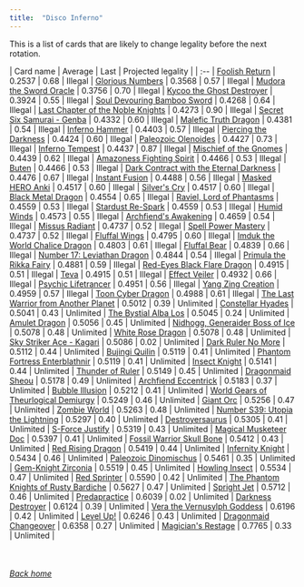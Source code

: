 ```yaml
---
title:  "Disco Inferno"
---
```


This is a list of cards that are likely to change legality before the next rotation.

| Card name | Average | Last | Projected legality |
| :-- |
[Foolish Return](https://db.ygoprodeck.com/card/?search=Foolish%20Return) | 0.2537 | 0.68 | Illegal |
[Glorious Numbers](https://db.ygoprodeck.com/card/?search=Glorious%20Numbers) | 0.3568 | 0.57 | Illegal |
[Mudora the Sword Oracle](https://db.ygoprodeck.com/card/?search=Mudora%20the%20Sword%20Oracle) | 0.3756 | 0.70 | Illegal |
[Kycoo the Ghost Destroyer](https://db.ygoprodeck.com/card/?search=Kycoo%20the%20Ghost%20Destroyer) | 0.3924 | 0.55 | Illegal |
[Soul Devouring Bamboo Sword](https://db.ygoprodeck.com/card/?search=Soul%20Devouring%20Bamboo%20Sword) | 0.4268 | 0.64 | Illegal |
[Last Chapter of the Noble Knights](https://db.ygoprodeck.com/card/?search=Last%20Chapter%20of%20the%20Noble%20Knights) | 0.4273 | 0.90 | Illegal |
[Secret Six Samurai - Genba](https://db.ygoprodeck.com/card/?search=Secret%20Six%20Samurai%20-%20Genba) | 0.4332 | 0.60 | Illegal |
[Malefic Truth Dragon](https://db.ygoprodeck.com/card/?search=Malefic%20Truth%20Dragon) | 0.4381 | 0.54 | Illegal |
[Inferno Hammer](https://db.ygoprodeck.com/card/?search=Inferno%20Hammer) | 0.4403 | 0.57 | Illegal |
[Piercing the Darkness](https://db.ygoprodeck.com/card/?search=Piercing%20the%20Darkness) | 0.4424 | 0.60 | Illegal |
[Paleozoic Olenoides](https://db.ygoprodeck.com/card/?search=Paleozoic%20Olenoides) | 0.4427 | 0.73 | Illegal |
[Inferno Tempest](https://db.ygoprodeck.com/card/?search=Inferno%20Tempest) | 0.4437 | 0.87 | Illegal |
[Mischief of the Gnomes](https://db.ygoprodeck.com/card/?search=Mischief%20of%20the%20Gnomes) | 0.4439 | 0.62 | Illegal |
[Amazoness Fighting Spirit](https://db.ygoprodeck.com/card/?search=Amazoness%20Fighting%20Spirit) | 0.4466 | 0.53 | Illegal |
[Buten](https://db.ygoprodeck.com/card/?search=Buten) | 0.4466 | 0.53 | Illegal |
[Dark Contract with the Eternal Darkness](https://db.ygoprodeck.com/card/?search=Dark%20Contract%20with%20the%20Eternal%20Darkness) | 0.4476 | 0.67 | Illegal |
[Instant Fusion](https://db.ygoprodeck.com/card/?search=Instant%20Fusion) | 0.4488 | 0.56 | Illegal |
[Masked HERO Anki](https://db.ygoprodeck.com/card/?search=Masked%20HERO%20Anki) | 0.4517 | 0.60 | Illegal |
[Silver's Cry](https://db.ygoprodeck.com/card/?search=Silver's%20Cry) | 0.4517 | 0.60 | Illegal |
[Black Metal Dragon](https://db.ygoprodeck.com/card/?search=Black%20Metal%20Dragon) | 0.4554 | 0.65 | Illegal |
[Raviel, Lord of Phantasms](https://db.ygoprodeck.com/card/?search=Raviel,%20Lord%20of%20Phantasms) | 0.4559 | 0.53 | Illegal |
[Stardust Re-Spark](https://db.ygoprodeck.com/card/?search=Stardust%20Re-Spark) | 0.4559 | 0.53 | Illegal |
[Humid Winds](https://db.ygoprodeck.com/card/?search=Humid%20Winds) | 0.4573 | 0.55 | Illegal |
[Archfiend's Awakening](https://db.ygoprodeck.com/card/?search=Archfiend's%20Awakening) | 0.4659 | 0.54 | Illegal |
[Missus Radiant](https://db.ygoprodeck.com/card/?search=Missus%20Radiant) | 0.4737 | 0.52 | Illegal |
[Spell Power Mastery](https://db.ygoprodeck.com/card/?search=Spell%20Power%20Mastery) | 0.4737 | 0.52 | Illegal |
[Fluffal Wings](https://db.ygoprodeck.com/card/?search=Fluffal%20Wings) | 0.4795 | 0.60 | Illegal |
[Imduk the World Chalice Dragon](https://db.ygoprodeck.com/card/?search=Imduk%20the%20World%20Chalice%20Dragon) | 0.4803 | 0.61 | Illegal |
[Fluffal Bear](https://db.ygoprodeck.com/card/?search=Fluffal%20Bear) | 0.4839 | 0.66 | Illegal |
[Number 17: Leviathan Dragon](https://db.ygoprodeck.com/card/?search=Number%2017:%20Leviathan%20Dragon) | 0.4844 | 0.54 | Illegal |
[Primula the Rikka Fairy](https://db.ygoprodeck.com/card/?search=Primula%20the%20Rikka%20Fairy) | 0.4881 | 0.59 | Illegal |
[Red-Eyes Black Flare Dragon](https://db.ygoprodeck.com/card/?search=Red-Eyes%20Black%20Flare%20Dragon) | 0.4915 | 0.51 | Illegal |
[Teva](https://db.ygoprodeck.com/card/?search=Teva) | 0.4915 | 0.51 | Illegal |
[Effect Veiler](https://db.ygoprodeck.com/card/?search=Effect%20Veiler) | 0.4932 | 0.66 | Illegal |
[Psychic Lifetrancer](https://db.ygoprodeck.com/card/?search=Psychic%20Lifetrancer) | 0.4951 | 0.56 | Illegal |
[Yang Zing Creation](https://db.ygoprodeck.com/card/?search=Yang%20Zing%20Creation) | 0.4959 | 0.57 | Illegal |
[Toon Cyber Dragon](https://db.ygoprodeck.com/card/?search=Toon%20Cyber%20Dragon) | 0.4988 | 0.61 | Illegal |
[The Last Warrior from Another Planet](https://db.ygoprodeck.com/card/?search=The%20Last%20Warrior%20from%20Another%20Planet) | 0.5012 | 0.39 | Unlimited |
[Constellar Hyades](https://db.ygoprodeck.com/card/?search=Constellar%20Hyades) | 0.5041 | 0.43 | Unlimited |
[The Bystial Alba Los](https://db.ygoprodeck.com/card/?search=The%20Bystial%20Alba%20Los) | 0.5045 | 0.24 | Unlimited |
[Amulet Dragon](https://db.ygoprodeck.com/card/?search=Amulet%20Dragon) | 0.5056 | 0.45 | Unlimited |
[Nidhogg, Generaider Boss of Ice](https://db.ygoprodeck.com/card/?search=Nidhogg,%20Generaider%20Boss%20of%20Ice) | 0.5078 | 0.48 | Unlimited |
[White Rose Dragon](https://db.ygoprodeck.com/card/?search=White%20Rose%20Dragon) | 0.5078 | 0.48 | Unlimited |
[Sky Striker Ace - Kagari](https://db.ygoprodeck.com/card/?search=Sky%20Striker%20Ace%20-%20Kagari) | 0.5086 | 0.02 | Unlimited |
[Dark Ruler No More](https://db.ygoprodeck.com/card/?search=Dark%20Ruler%20No%20More) | 0.5112 | 0.44 | Unlimited |
[Bujingi Quilin](https://db.ygoprodeck.com/card/?search=Bujingi%20Quilin) | 0.5119 | 0.41 | Unlimited |
[Phantom Fortress Enterblathnir](https://db.ygoprodeck.com/card/?search=Phantom%20Fortress%20Enterblathnir) | 0.5119 | 0.41 | Unlimited |
[Insect Knight](https://db.ygoprodeck.com/card/?search=Insect%20Knight) | 0.5141 | 0.44 | Unlimited |
[Thunder of Ruler](https://db.ygoprodeck.com/card/?search=Thunder%20of%20Ruler) | 0.5149 | 0.45 | Unlimited |
[Dragonmaid Sheou](https://db.ygoprodeck.com/card/?search=Dragonmaid%20Sheou) | 0.5178 | 0.49 | Unlimited |
[Archfiend Eccentrick](https://db.ygoprodeck.com/card/?search=Archfiend%20Eccentrick) | 0.5183 | 0.37 | Unlimited |
[Bubble Illusion](https://db.ygoprodeck.com/card/?search=Bubble%20Illusion) | 0.5212 | 0.41 | Unlimited |
[World Gears of Theurlogical Demiurgy](https://db.ygoprodeck.com/card/?search=World%20Gears%20of%20Theurlogical%20Demiurgy) | 0.5249 | 0.46 | Unlimited |
[Giant Orc](https://db.ygoprodeck.com/card/?search=Giant%20Orc) | 0.5256 | 0.47 | Unlimited |
[Zombie World](https://db.ygoprodeck.com/card/?search=Zombie%20World) | 0.5263 | 0.48 | Unlimited |
[Number S39: Utopia the Lightning](https://db.ygoprodeck.com/card/?search=Number%20S39:%20Utopia%20the%20Lightning) | 0.5297 | 0.40 | Unlimited |
[Destroyersaurus](https://db.ygoprodeck.com/card/?search=Destroyersaurus) | 0.5305 | 0.41 | Unlimited |
[S-Force Justify](https://db.ygoprodeck.com/card/?search=S-Force%20Justify) | 0.5319 | 0.43 | Unlimited |
[Magical Musketeer Doc](https://db.ygoprodeck.com/card/?search=Magical%20Musketeer%20Doc) | 0.5397 | 0.41 | Unlimited |
[Fossil Warrior Skull Bone](https://db.ygoprodeck.com/card/?search=Fossil%20Warrior%20Skull%20Bone) | 0.5412 | 0.43 | Unlimited |
[Red Rising Dragon](https://db.ygoprodeck.com/card/?search=Red%20Rising%20Dragon) | 0.5419 | 0.44 | Unlimited |
[Infernity Knight](https://db.ygoprodeck.com/card/?search=Infernity%20Knight) | 0.5434 | 0.46 | Unlimited |
[Paleozoic Dinomischus](https://db.ygoprodeck.com/card/?search=Paleozoic%20Dinomischus) | 0.5461 | 0.35 | Unlimited |
[Gem-Knight Zirconia](https://db.ygoprodeck.com/card/?search=Gem-Knight%20Zirconia) | 0.5519 | 0.45 | Unlimited |
[Howling Insect](https://db.ygoprodeck.com/card/?search=Howling%20Insect) | 0.5534 | 0.47 | Unlimited |
[Red Sprinter](https://db.ygoprodeck.com/card/?search=Red%20Sprinter) | 0.5590 | 0.42 | Unlimited |
[The Phantom Knights of Rusty Bardiche](https://db.ygoprodeck.com/card/?search=The%20Phantom%20Knights%20of%20Rusty%20Bardiche) | 0.5627 | 0.47 | Unlimited |
[Spright Jet](https://db.ygoprodeck.com/card/?search=Spright%20Jet) | 0.5712 | 0.46 | Unlimited |
[Predapractice](https://db.ygoprodeck.com/card/?search=Predapractice) | 0.6039 | 0.02 | Unlimited |
[Darkness Destroyer](https://db.ygoprodeck.com/card/?search=Darkness%20Destroyer) | 0.6124 | 0.39 | Unlimited |
[Vera the Vernusylph Goddess](https://db.ygoprodeck.com/card/?search=Vera%20the%20Vernusylph%20Goddess) | 0.6196 | 0.42 | Unlimited |
[Level Up!](https://db.ygoprodeck.com/card/?search=Level%20Up!) | 0.6246 | 0.43 | Unlimited |
[Dragonmaid Changeover](https://db.ygoprodeck.com/card/?search=Dragonmaid%20Changeover) | 0.6358 | 0.27 | Unlimited |
[Magician's Restage](https://db.ygoprodeck.com/card/?search=Magician's%20Restage) | 0.7765 | 0.33 | Unlimited |

<br>

###### [Back home](index)